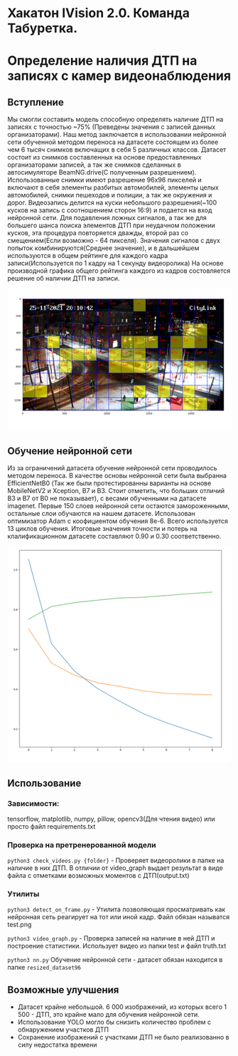 # Хакатон IVision 2.0. Команда Табуретка.
# Определение наличия ДТП на записях с камер видеонаблюдения

## Вступление
Мы смогли составить модель способную определять наличие ДТП на записях с точностью ~75%
(Преведены значения с записей данных организаторами).
Наш метод заключается в использовании нейронной сети обученной методом переноса на датасете состоящем из более чем 6 тысяч снимков
включащих в себя 5 различных классов. Датасет состоит из снимков составленных на основе предоставленных организаторами записей,
а так же снимков сделанных в автосимуляторе BeamNG.drive(С полученным разрешением).
Использованные снимки имеют разрешение 96x96 пикселей и включают в себя элементы разбитых автомобилей, элементы целых автомобилей,
снимки пешеходов и полиции, а так же окружения и дорог.
Видеозапись делится на куски небольшого разрешения(~100 кусков на запись с соотношением сторон 16:9) и подается на вход нейронной сети.
Для подавления ложных сигналов, а так же для большего шанса поиска элементов ДТП при неудачном положении кусков, 
эта процедура повторяется дважды, второй раз со смещением(Если возможно - 64 пикселя). Значения сигналов с двух попыток комбинируются(Среднее значение),
и в дальшейшем используются в общем рейтинге для каждого кадра записи(Используется по 1 кадру на 1 секунду видеоролика)
На основе производной графика общего рейтинга каждого из кадров состовляется решение об наличии ДТП на записи. 

![alt text](frame_example.png?raw=true)

## Обучение нейронной сети
Из за ограничений датасета обучение нейронной сети проводилось методом переноса. В качестве основы нейронной сети была выбранна EfficientNetB0
(Так же были протестированны варианты на основе MobileNetV2 и Xception, B7 и B3. Стоит отметить, что больших отличий B3 и B7 от B0 не показывает),
с весами обученными на датасете imagenet. Первые 150 слоев нейронной сети остаются замороженными, остальные слои обучаются на нашем датасете. Использован оптимизатор Adam с коофициентом обучения 8e-6.
Всего используется 13 циклов обучения. Итоговые значения точности и потерь на клалификационном датасете составляют 0.90 и 0.30 соответственно.

![alt text](training_performance.png?raw=true)

## Использование
### Зависимости:
tensorflow, matplotlib, numpy, pillow, opencv3(Для чтения видео)
или просто файл requirements.txt

### Проверка на претренерованной модели
`python3 check_videos.py {folder}` - Проверяет видеоролики в папке на наличие в них ДТП. В отличии от video_graph выдает результат в виде файла с отметками возможных моментов с ДТП(output.txt)

### Утилиты
`python3 detect_on_frame.py` - Утилита позволяющая просматривать как нейронная сеть реагирует на тот или иной кадр. Файл обязан называтся test.png

`python3 video_graph.py` - Проверка записей на наличие в ней ДТП и построение статистики. Использует видео из папки test и файл truth.txt

`python3 nn.py` Обучение нейронной сети - датасет обязан находится в папке `resized_dataset96`

## Возможные улучшения
- Датасет крайне небольшой. 6 000 изображений, из которых всего 1 500 - ДТП, это крайне мало для обучения нейронной сети.
- Использование YOLO могло бы снизить количество проблем с обнаружением участков ДТП
- Сохранение изображений с участками ДТП не было реализованно в силу недостатка времени
